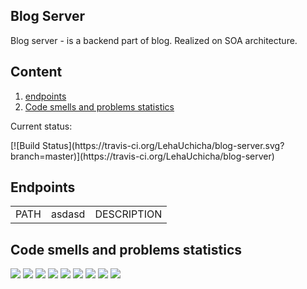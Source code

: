 <h2>Blog Server</h2>
<p>Blog server - is a backend part of blog. Realized on SOA architecture.</p>
  
<h2>Content</h2>
<ol>
   <li><a href="#endpoints">endpoints</a></li>
   <li><a href="#code_smells">Code smells and problems statistics</a></li>
</ol>
<p>Current status:</p>
[![Build Status](https://travis-ci.org/LehaUchicha/blog-server.svg?branch=master)](https://travis-ci.org/LehaUchicha/blog-server)

<div id="endpoints">
   <h2>Endpoints</h2>    
   
   <table>
       <tr>
            <td>PATH</td> <td>asdasd</td> <td>DESCRIPTION</td>
        </tr>
   </table>
</div>

<div id="code_smells">
    <h2>Code smells and problems statistics</h2>
    <img src="https://sonarcloud.io/api/project_badges/measure?project=LehaUchicha_blog-server&metric=bugs" />
    <img src="https://sonarcloud.io/api/project_badges/measure?project=LehaUchicha_blog-server&metric=code_smells" />
    <img src="https://sonarcloud.io/api/project_badges/measure?project=LehaUchicha_blog-server&metric=duplicated_lines_density" />
    <img src="https://sonarcloud.io/api/project_badges/measure?project=LehaUchicha_blog-server&metric=ncloc" />
    <img src="https://sonarcloud.io/api/project_badges/measure?project=LehaUchicha_blog-server&metric=sqale_rating" />
    <img src="https://sonarcloud.io/api/project_badges/measure?project=LehaUchicha_blog-server&metric=reliability_rating" />
    <img src="https://sonarcloud.io/api/project_badges/measure?project=LehaUchicha_blog-server&metric=security_rating" />
    <img src="https://sonarcloud.io/api/project_badges/measure?project=LehaUchicha_blog-server&metric=sqale_index" />
    <img src="https://sonarcloud.io/api/project_badges/measure?project=LehaUchicha_blog-server&metric=vulnerabilities" />
</div>
